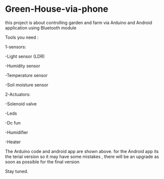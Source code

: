 # Green-House-via-phone
this project is about controlling garden and farm via Arduino and Android application using Bluetooth module 

Tools you need :

1-sensors:

  -Light sensor (LDR)
  
  -Humidity sensor
  
  -Temperature sensor
  
  -Soil moisture sensor

2-Actuators: 

   -Solenoid valve
   
   -Leds
   
   -Dc fun
  
   -Humidifier
   
   -Heater
  
   The Arduino code and android app are shown above. 
   for the Android app its the terial version so it may have some mistakes , there will be an upgrade as soon as possible for the final version 
   
  Stay tuned. 
